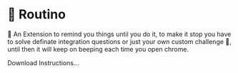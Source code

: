 # 🌴 Routino
🌊 An Extension to remind you things until you do it, to make it stop you have to solve definate integration questions or just your own custom challenge 💪, until then it will keep on beeping each time you open chrome.

Download Instructions...
